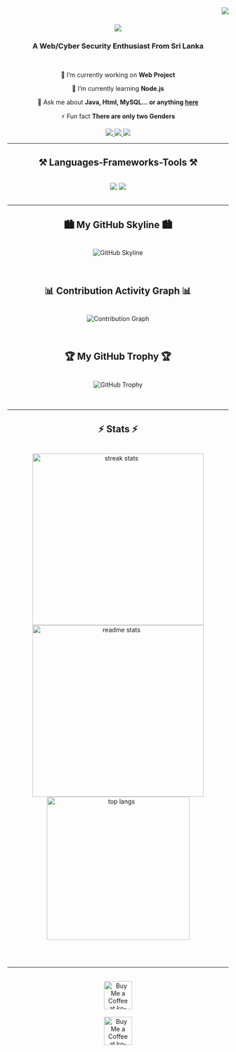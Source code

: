 <img align="right" src="https://visitor-badge.laobi.icu/badge?page_id=sanujayasas.sanujayasas" />

<h1 align="center">
    <img src="https://readme-typing-svg.herokuapp.com/?font=Righteous&size=35&center=true&vCenter=true&width=500&height=70&duration=4000&lines=Hi+There!+👋;+I'm+Sanuja+Yasas!;" />
</h1>

<h3 align="center">A Web/Cyber Security Enthusiast From Sri Lanka </h3>

<br/>

<div align="center">
 
 🔭 I’m currently working on **Web Project**
 
 🌱 I’m currently learning **Node.js**

💬 Ask me about **Java, Html, MySQL... or anything [here](https://github.com/sanujayasas/sanujayasas/issues)**

⚡ Fun fact **There are only two Genders**

</div>
 
<div align="center"> 
  <a href="mailto:sanujayasas08@gmail.com">
    <img src="https://img.shields.io/badge/Gmail-333333?style=for-the-badge&logo=gmail&logoColor=red" />
  </a>
  <a href="https://linkedin.com/in/" target="_blank">
    <img src="https://img.shields.io/badge/LinkedIn-0077B5?style=for-the-badge&logo=linkedin&logoColor=white" target="_blank" />
  </a>
  <a href="https://sanujayasas.github.io" target="_blank">
     <img src="https://img.shields.io/badge/Portfolio-FF5722?style=for-the-badge&logo=todoist&logoColor=white" target="_blank" />
  </a>
</div>

<hr/>

<h2 align="center">⚒️ Languages-Frameworks-Tools ⚒️</h2>
<br/>
<div align="center">
    <img src="https://skillicons.dev/icons?i=react,bootstrap,mui,html,css,vscode,github,figma,tailwind,git,r" />
    <img src="https://skillicons.dev/icons?i=nodejs,python,javascript,typescript,express,firebase,mongodb,c,java,nextjs,mysql,flask" /><br>
</div>

<br/>
<hr/>

<div align="center">
  <h2>🏙️ My GitHub Skyline 🏙️</h2>
  <br>
  <img src="https://skyline.github.com/sanujayasas/2023.png" alt="GitHub Skyline" />
  <br/><br/><br/>
</div>

<div align="center">
  <h2>📊 Contribution Activity Graph 📊</h2>
  <br>
  <img src="https://activity-graph.herokuapp.com/graph?username=sanujayasas&theme=react-dark&hide_border=true" alt="Contribution Graph" />
  <br/><br/><br/>
</div>

<div align="center">
  <h2>🏆 My GitHub Trophy 🏆</h2>
  <br>
  <img src="https://github-profile-trophy.vercel.app/?username=sanujayasas&theme=onedark&no-frame=true" alt="GitHub Trophy" />
  <br/><br/><br/>
</div>

<hr/>

<h2 align="center">⚡ Stats ⚡</h2>
<br>
<div align="center">
  <img width=390 src="https://github-readme-streak-stats.herokuapp.com/?user=sanujayasas&count_private=true&theme=react&border_radius=10" alt="streak stats"/>
  <img width=390 src="https://github-readme-stats.vercel.app/api?username=sanujayasas&count_private=true&show_icons=true&theme=react&rank_icon=github&border_radius=10" alt="readme stats" />
  <br/>
  <img width=325 align="center" src="https://github-readme-stats.vercel.app/api/top-langs/?username=sanujayasas&hide=HTML&langs_count=8&layout=compact&theme=react&border_radius=10&size_weight=0.5&count_weight=0.5&exclude_repo=github-readme-stats" alt="top langs" />
</div>


<br/><br/>

<hr/>

<br/>

<div align="center">
<a href="https://ko-fi.com/yazs518002" target="_blank"><img height="64" style="border:0px;height:64px;" src="https://storage.ko-fi.com/cdn/kofi1.png?v=3" border="0" alt="Buy Me a Coffee at ko-fi.com" /></a>
</div>

<br/>


<div align="center">
<a href="https://ko-fi.com/yazs518002" target="_blank"><img height="64" style="border:0px;height:64px;" src="https://storage.ko-fi.com/cdn/kofi1.png?v=3" border="0" alt="Buy Me a Coffee at ko-fi.com" /></a>
</div>

<br/>

